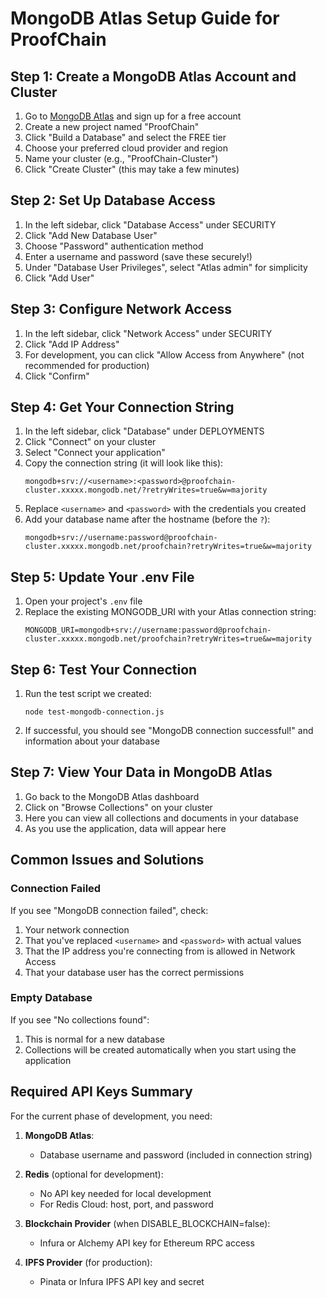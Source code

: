 # MongoDB Atlas Setup Guide for ProofChain

## Step 1: Create a MongoDB Atlas Account and Cluster

1. Go to [MongoDB Atlas](https://www.mongodb.com/cloud/atlas) and sign up for a free account
2. Create a new project named "ProofChain"
3. Click "Build a Database" and select the FREE tier
4. Choose your preferred cloud provider and region
5. Name your cluster (e.g., "ProofChain-Cluster")
6. Click "Create Cluster" (this may take a few minutes)

## Step 2: Set Up Database Access

1. In the left sidebar, click "Database Access" under SECURITY
2. Click "Add New Database User"
3. Choose "Password" authentication method
4. Enter a username and password (save these securely!)
5. Under "Database User Privileges", select "Atlas admin" for simplicity
6. Click "Add User"

## Step 3: Configure Network Access

1. In the left sidebar, click "Network Access" under SECURITY
2. Click "Add IP Address"
3. For development, you can click "Allow Access from Anywhere" (not recommended for production)
4. Click "Confirm"

## Step 4: Get Your Connection String

1. In the left sidebar, click "Database" under DEPLOYMENTS
2. Click "Connect" on your cluster
3. Select "Connect your application"
4. Copy the connection string (it will look like this):
   ```
   mongodb+srv://<username>:<password>@proofchain-cluster.xxxxx.mongodb.net/?retryWrites=true&w=majority
   ```
5. Replace `<username>` and `<password>` with the credentials you created
6. Add your database name after the hostname (before the `?`):
   ```
   mongodb+srv://username:password@proofchain-cluster.xxxxx.mongodb.net/proofchain?retryWrites=true&w=majority
   ```

## Step 5: Update Your .env File

1. Open your project's `.env` file
2. Replace the existing MONGODB_URI with your Atlas connection string:
   ```
   MONGODB_URI=mongodb+srv://username:password@proofchain-cluster.xxxxx.mongodb.net/proofchain?retryWrites=true&w=majority
   ```

## Step 6: Test Your Connection

1. Run the test script we created:
   ```
   node test-mongodb-connection.js
   ```
2. If successful, you should see "MongoDB connection successful!" and information about your database

## Step 7: View Your Data in MongoDB Atlas

1. Go back to the MongoDB Atlas dashboard
2. Click on "Browse Collections" on your cluster
3. Here you can view all collections and documents in your database
4. As you use the application, data will appear here

## Common Issues and Solutions

### Connection Failed

If you see "MongoDB connection failed", check:
1. Your network connection
2. That you've replaced `<username>` and `<password>` with actual values
3. That the IP address you're connecting from is allowed in Network Access
4. That your database user has the correct permissions

### Empty Database

If you see "No collections found":
1. This is normal for a new database
2. Collections will be created automatically when you start using the application

## Required API Keys Summary

For the current phase of development, you need:

1. **MongoDB Atlas**:
   - Database username and password (included in connection string)

2. **Redis** (optional for development):
   - No API key needed for local development
   - For Redis Cloud: host, port, and password

3. **Blockchain Provider** (when DISABLE_BLOCKCHAIN=false):
   - Infura or Alchemy API key for Ethereum RPC access

4. **IPFS Provider** (for production):
   - Pinata or Infura IPFS API key and secret
